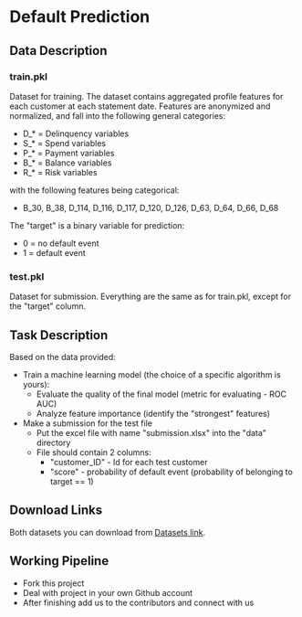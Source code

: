 # Default Prediction

## Data Description

### train.pkl

Dataset for training.
The dataset contains aggregated profile features for each customer at each statement date. Features are anonymized and normalized, and fall into the following general categories:
- D_* = Delinquency variables
- S_* = Spend variables
- P_* = Payment variables
- B_* = Balance variables
- R_* = Risk variables

with the following features being categorical:
- B_30, B_38, D_114, D_116, D_117, D_120, D_126, D_63, D_64, D_66, D_68

The "target" is a binary variable for prediction:
- 0 = no default event
- 1 = default event


### test.pkl

Dataset for submission. Everything are the same as for train.pkl, except for the "target" column.


## Task Description

Based on the data provided:
- Train a machine learning model (the choice of a specific algorithm is yours):
    - Evaluate the quality of the final model (metric for evaluating - ROC AUC)
    - Analyze feature importance (identify the "strongest" features)
- Make a submission for the test file
    - Put the excel file with name "submission.xlsx" into the "data" directory
    - File should contain 2 columns:
        - "customer_ID" - Id for each test customer
        - "score" - probability of default event (probability of belonging to target == 1)


## Download Links

Both datasets you can download from [Datasets link](https://drive.google.com/drive/folders/16u1krMzSYqtcNNF_XeRWasmnS8B6jHU8?usp=sharing).


## Working Pipeline

- Fork this project
- Deal with project in your own Github account
- After finishing add us to the contributors and connect with us
